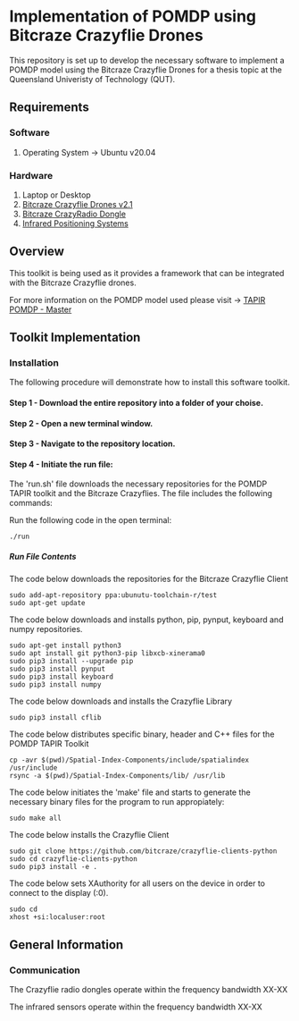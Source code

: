 # Implementation of POMDP using Bitcraze Crazyflie Drones
This repository is set up to develop the necessary software to implement a POMDP model using the Bitcraze Crazyflie Drones for a thesis topic at the Queensland Univeristy of Technology (QUT). 

## Requirements
### Software
1. Operating System -> Ubuntu v20.04

### Hardware
1. Laptop or Desktop
2. [Bitcraze Crazyflie Drones v2.1](https://store.bitcraze.io/products/crazyflie-2-1)
4. [Bitcraze CrazyRadio Dongle](https://store.bitcraze.io/collections/accessories/products/crazyradio-pa)
5. [Infrared Positioning Systems](https://store.bitcraze.io/collections/positioning/products/lighthouse-v2-base-station)

## Overview
This toolkit is being used as it provides a framework that can be integrated with the Bitcraze Crazyflie drones. 

For more information on the POMDP model used please visit -> [TAPIR POMDP - Master](https://github.com/RDLLab/tapir)

## Toolkit Implementation

### Installation
The following procedure will demonstrate how to install this software toolkit.

#### Step 1 - Download the entire repository into a folder of your choise.
#### Step 2 - Open a new terminal window.
#### Step 3 - Navigate to the repository location.
#### Step 4 - Initiate the run file:
The 'run.sh' file downloads the necessary repositories for the POMDP TAPIR toolkit and the Bitcraze Crazyflies. The file includes the following commands: 

Run the following code in the open terminal:
```
./run
```

##### Run File Contents
The code below downloads the repositories for the Bitcraze Crazyflie Client
```
sudo add-apt-repository ppa:ubunutu-toolchain-r/test
sudo apt-get update
```
The code below downloads and installs python, pip, pynput, keyboard and numpy repositories.
```
sudo apt-get install python3
sudo apt install git python3-pip libxcb-xinerama0
sudo pip3 install --upgrade pip
sudo pip3 install pynput
sudo pip3 install keyboard
sudo pip3 install numpy
```
The code below downloads and installs the Crazyflie Library
```
sudo pip3 install cflib
```
The code below distributes specific binary, header and C++ files for the POMDP TAPIR Toolkit
```
cp -avr $(pwd)/Spatial-Index-Components/include/spatialindex /usr/include
rsync -a $(pwd)/Spatial-Index-Components/lib/ /usr/lib
```
The code below initiates the 'make' file and starts to generate the necessary binary files for the program to run appropiately:
```
sudo make all
```
The code below installs the Crazyflie Client
```
sudo git clone https://github.com/bitcraze/crazyflie-clients-python
sudo cd crazyflie-clients-python
sudo pip3 install -e .
```
The code below sets XAuthority for all users on the device in order to connect to the display (:0).
```
sudo cd
xhost +si:localuser:root
```




## General Information

### Communication 
The Crazyflie radio dongles operate within the frequency bandwidth XX-XX

The infrared sensors operate within the frequency bandwidth XX-XX

